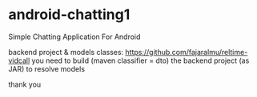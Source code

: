 # android-chatting1
Simple Chatting Application For Android

backend project & models classes: https://github.com/fajaralmu/reltime-vidcall
you need to build (maven classifier = dto) the backend project (as JAR) to resolve models

thank you
